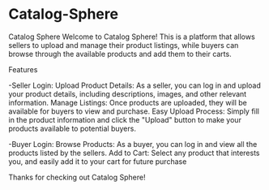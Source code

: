 # Catalog-Sphere

Catalog Sphere
Welcome to Catalog Sphere! This is a platform that allows sellers to upload and manage their product listings, while buyers can browse through the available products and add them to their carts.

Features

-Seller Login:
Upload Product Details: As a seller, you can log in and upload your product details, including descriptions, images, and other relevant information.
Manage Listings: Once products are uploaded, they will be available for buyers to view and purchase.
Easy Upload Process: Simply fill in the product information and click the "Upload" button to make your products available to potential buyers.

-Buyer Login:
Browse Products: As a buyer, you can log in and view all the products listed by the sellers.
Add to Cart: Select any product that interests you, and easily add it to your cart for future purchase

Thanks for checking out Catalog Sphere!
